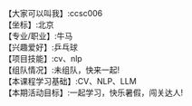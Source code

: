 【大家可以叫我】:ccsc006   
【坐标】:北京   
【专业/职业】:牛马   
【兴趣爱好】:乒乓球   
【项目技能】:cv、nlp   
【组队情况】:未组队，快来一起!   
【本课程学习基础】:CV、NLP、LLM   
【本期活动目标】:一起学习，快乐暑假，闯关达人!   